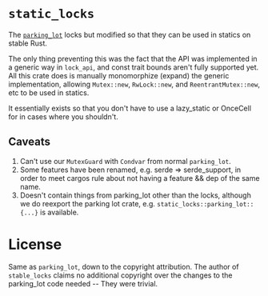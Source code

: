 # `static_locks`

The [`parking_lot`](https://github.com/Amanieu/parking_lot) locks but modified
so that they can be used in statics on stable Rust.

The only thing preventing this was the fact that the API was implemented in a
generic way in `lock_api`, and const trait bounds aren't fully supported yet.
All this crate does is manually monomorphize (expand) the generic
implementation, allowing `Mutex::new`, `RwLock::new`, and `ReentrantMutex::new`,
etc to be used in statics.

It essentially exists so that you don't have to use a lazy_static or OnceCell
for in cases where you shouldn't.

## Caveats

1. Can't use our `MutexGuard` with `Condvar` from normal `parking_lot`.
2. Some features have been renamed, e.g. serde => serde_support, in order to
   meet cargos rule about not having a feature && dep of the same name.
3. Doesn't contain things from parking_lot other than the locks, although we do
   reexport the parking lot crate, e.g. `static_locks::parking_lot::{...}`
   is available.

# License

Same as `parking_lot`, down to the copyright attribution. The author of
`stable_locks` claims no additional copyright over the changes to the
parking_lot code needed -- They were trivial.
